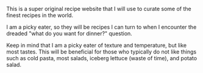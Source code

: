 This is a super original recipe website that I will use to curate some of the finest recipes in the world.

I am a picky eater, so they will be recipes I can turn to when I encounter the dreaded "what do you want for dinner?" question.

Keep in mind that I am a picky eater of texture and temperature, but like most tastes.  This will be beneficial for those who typically do not like things such as cold pasta, most salads, iceberg lettuce (waste of time), and potato salad.